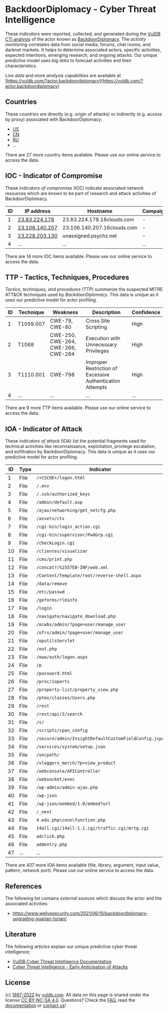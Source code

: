 # BackdoorDiplomacy - Cyber Threat Intelligence

These _indicators_ were reported, collected, and generated during the [VulDB CTI analysis](https://vuldb.com/?kb.cti) of the actor known as [BackdoorDiplomacy](https://vuldb.com/?actor.backdoordiplomacy). The _activity monitoring_ correlates data from social media, forums, chat rooms, and darknet markets. It helps to determine associated actors, specific activities, expected intentions, emerging research, and ongoing attacks. Our unique _predictive model_ uses _big data_ to forecast activities and their characteristics.

_Live data_ and more _analysis capabilities_ are available at [https://vuldb.com/?actor.backdoordiplomacy](https://vuldb.com/?actor.backdoordiplomacy)

## Countries

These _countries_ are directly (e.g. origin of attacks) or indirectly (e.g. access by proxy) associated with BackdoorDiplomacy:

* [US](https://vuldb.com/?country.us)
* [CN](https://vuldb.com/?country.cn)
* [RU](https://vuldb.com/?country.ru)
* ...

There are 27 more country items available. Please use our online service to access the data.

## IOC - Indicator of Compromise

These _indicators of compromise_ (IOC) indicate associated network resources which are known to be part of research and attack activities of BackdoorDiplomacy.

ID | IP address | Hostname | Campaign | Confidence
-- | ---------- | -------- | -------- | ----------
1 | [23.83.224.178](https://vuldb.com/?ip.23.83.224.178) | 23.83.224.178.16clouds.com | - | High
2 | [23.106.140.207](https://vuldb.com/?ip.23.106.140.207) | 23.106.140.207.16clouds.com | - | High
3 | [23.228.203.130](https://vuldb.com/?ip.23.228.203.130) | unassigned.psychz.net | - | High
4 | ... | ... | ... | ...

There are 14 more IOC items available. Please use our online service to access the data.

## TTP - Tactics, Techniques, Procedures

_Tactics, techniques, and procedures_ (TTP) summarize the suspected MITRE ATT&CK techniques used by _BackdoorDiplomacy_. This data is unique as it uses our predictive model for actor profiling.

ID | Technique | Weakness | Description | Confidence
-- | --------- | -------- | ----------- | ----------
1 | T1059.007 | CWE-79, CWE-80 | Cross Site Scripting | High
2 | T1068 | CWE-250, CWE-264, CWE-266, CWE-284 | Execution with Unnecessary Privileges | High
3 | T1110.001 | CWE-798 | Improper Restriction of Excessive Authentication Attempts | High
4 | ... | ... | ... | ...

There are 9 more TTP items available. Please use our online service to access the data.

## IOA - Indicator of Attack

These _indicators of attack_ (IOA) list the potential fragments used for technical activities like reconnaissance, exploitation, privilege escalation, and exfiltration by BackdoorDiplomacy. This data is unique as it uses our predictive model for actor profiling.

ID | Type | Indicator | Confidence
-- | ---- | --------- | ----------
1 | File | `/+CSCOE+/logon.html` | High
2 | File | `/.env` | Low
3 | File | `/.ssh/authorized_keys` | High
4 | File | `/admin/default.asp` | High
5 | File | `/ajax/networking/get_netcfg.php` | High
6 | File | `/assets/ctx` | Medium
7 | File | `/cgi-bin/login_action.cgi` | High
8 | File | `/cgi-bin/supervisor/PwdGrp.cgi` | High
9 | File | `/checkLogin.cgi` | High
10 | File | `/clientes/visualizar` | High
11 | File | `/cms/print.php` | High
12 | File | `/concat?/%2557EB-INF/web.xml` | High
13 | File | `/Content/Template/root/reverse-shell.aspx` | High
14 | File | `/data/remove` | Medium
15 | File | `/etc/passwd` | Medium
16 | File | `/goforms/rlminfo` | High
17 | File | `/login` | Low
18 | File | `/navigate/navigate_download.php` | High
19 | File | `/ocwbs/admin/?page=user/manage_user` | High
20 | File | `/ofrs/admin/?page=user/manage_user` | High
21 | File | `/oputilsServlet` | High
22 | File | `/out.php` | Medium
23 | File | `/owa/auth/logon.aspx` | High
24 | File | `/p` | Low
25 | File | `/password.html` | High
26 | File | `/proc/ioports` | High
27 | File | `/property-list/property_view.php` | High
28 | File | `/ptms/classes/Users.php` | High
29 | File | `/rest` | Low
30 | File | `/rest/api/2/search` | High
31 | File | `/s/` | Low
32 | File | `/scripts/cpan_config` | High
33 | File | `/secure/admin/InsightDefaultCustomFieldConfig.jspa` | High
34 | File | `/services/system/setup.json` | High
35 | File | `/uncpath/` | Medium
36 | File | `/vloggers_merch/?p=view_product` | High
37 | File | `/webconsole/APIController` | High
38 | File | `/websocket/exec` | High
39 | File | `/wp-admin/admin-ajax.php` | High
40 | File | `/wp-json` | Medium
41 | File | `/wp-json/oembed/1.0/embed?url` | High
42 | File | `/_next` | Low
43 | File | `4.edu.php\conn\function.php` | High
44 | File | `14all.cgi/14all-1.1.cgi/traffic.cgi/mrtg.cgi` | High
45 | File | `adclick.php` | Medium
46 | File | `addentry.php` | Medium
47 | ... | ... | ...

There are 407 more IOA items available (file, library, argument, input value, pattern, network port). Please use our online service to access the data.

## References

The following list contains _external sources_ which discuss the actor and the associated activities:

* https://www.welivesecurity.com/2021/06/10/backdoordiplomacy-upgrading-quarian-turian/

## Literature

The following _articles_ explain our unique predictive cyber threat intelligence:

* [VulDB Cyber Threat Intelligence Documentation](https://vuldb.com/?kb.cti)
* [Cyber Threat Intelligence - Early Anticipation of Attacks](https://www.scip.ch/en/?labs.20201022)

## License

(c) [1997-2022](https://vuldb.com/?kb.changelog) by [vuldb.com](https://vuldb.com/?kb.about). All data on this page is shared under the license [CC BY-NC-SA 4.0](https://creativecommons.org/licenses/by-nc-sa/4.0/). Questions? Check the [FAQ](https://vuldb.com/?kb.faq), read the [documentation](https://vuldb.com/?kb) or [contact us](https://vuldb.com/?contact)!
